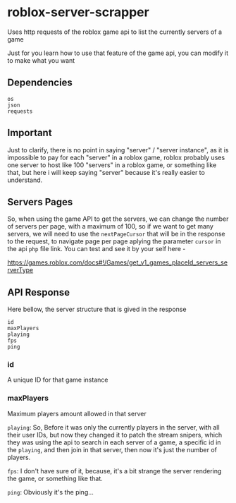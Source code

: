 # roblox-server-scrapper
Uses http requests of the roblox game api to list the currently servers of a game

Just for you learn how to use that feature of the game api, you can modify it to make what you want

## Dependencies
```
os
json
requests
```

## Important
Just to clarify, there is no point in saying "server" / "server instance", as it is impossible to pay for each "server" in a roblox game, roblox probably uses one server to host like 100 "servers" in a roblox game, or something like that, but here i will keep saying "server" because it's really easier to understand.

## Servers Pages
So, when using the game API to get the servers, we can change the number of servers per page, with a maximum of 100, so if we want to get many servers, we will need to use the `nextPageCursor` that will be in the response to the request, to navigate page per page aplying the parameter `cursor` in the api `php` file link.
You can test and see it by your self here -

https://games.roblox.com/docs#!/Games/get_v1_games_placeId_servers_serverType

## API Response
Here bellow, the server structure that is gived in the response
```
id
maxPlayers
playing
fps
ping
```
### id
A unique ID for that game instance

### maxPlayers
Maximum players amount allowed in that server

`playing`: So, Before it was only the currently players in the server, with all their user IDs, but now they changed it to patch the stream snipers, which they was using the api to search in each server of a game, a specific id in the `playing`, and then join in that server, then now it's just the number of players.

`fps`: I don't have sure of it, because, it's a bit strange the server rendering the game, or something like that.

`ping`: Obviously it's the ping...
